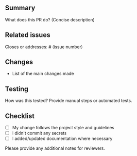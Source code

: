 <!-- Please describe the change and why it is needed -->

## Summary

What does this PR do? (Concise description)

## Related issues

Closes or addresses: # (issue number)

## Changes

- List of the main changes made

## Testing

How was this tested? Provide manual steps or automated tests.

## Checklist

- [ ] My change follows the project style and guidelines
- [ ] I didn't commit any secrets
- [ ] I added/updated documentation where necessary

Please provide any additional notes for reviewers.
